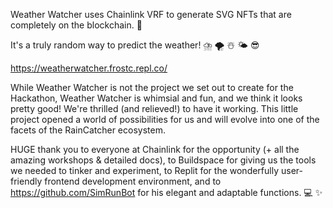 Weather Watcher uses Chainlink VRF to generate SVG NFTs that are completely on the blockchain. 🔗 

It's a truly random way to predict the weather!  ⛈️ 🌪️ ☃️ 🌤️ 😎

https://weatherwatcher.frostc.repl.co/

While Weather Watcher is not the project we set out to create for the Hackathon, Weather Watcher is whimsial and fun, and we think it looks pretty good!  We're thrilled (and relieved!) to have it working.  This little project opened a world of possibilities for us and will evolve into one of the facets of the RainCatcher ecosystem.  

HUGE thank you to everyone at Chainlink for the opportunity (+ all the amazing workshops & detailed docs), to Buildspace for giving us the tools we needed to tinker and experiment, to Replit for the wonderfully user-friendly frontend development environment, and to https://github.com/SimRunBot for his elegant and adaptable functions. 💻 ✨



